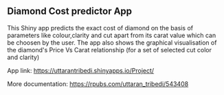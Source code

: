 ## Diamond Cost predictor App

This Shiny app predicts the exact cost of diamond on the basis of parameters like colour,clarity and cut apart from its carat value which can be choosen by the user. 
The app also shows the graphical visualisation of the diamond's Price Vs Carat relationship (for a set of selected cut color and clarity)

App link: https://uttarantribedi.shinyapps.io/Project/

More documentation: https://rpubs.com/uttaran_tribedi/543408
